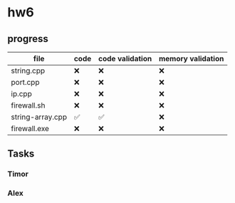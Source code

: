 # hw6

## progress

<!---:white_check_mark:
:x:-->

|  file  |  code  |  code validation  |  memory validation  |
| ------ | ------ | ----------------- | ------------------- |
|string.cpp| :x:|:x:|:x:|
|port.cpp|:x:|:x:|:x:|
|ip.cpp|:x:|:x:|:x:|
|firewall.sh|:x:|:x:|:x:|
|string-array.cpp|:white_check_mark:|:white_check_mark:|:x:|
|firewall.exe|:x:|:x:|:x:|


## Tasks
### Timor


### Alex
